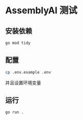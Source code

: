 # AssemblyAI 测试

## 安装依赖

```bash
go mod tidy
```

## 配置

```bash
cp .env.example .env
```

并且设置环境变量


## 运行

```bash
go run .
```
